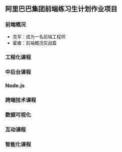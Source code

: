 ## 阿里巴巴集团前端练习生计划作业项目

### 前端概况

- 克军：成为一名前端工程师
- 霍雍：前端概况实战篇

### 工程化课程

### 中后台课程

### Node.js

### 跨端技术课程

### 数据可视化

### 互动课程

### 智能化课程